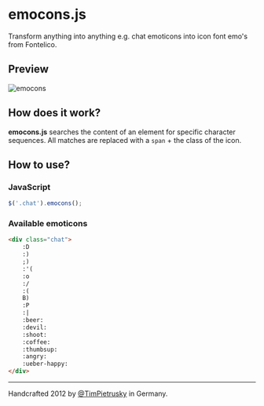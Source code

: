 # emocons.js

Transform anything into anything e.g. chat emoticons into icon font emo's from Fontelico. 

## Preview

![emocons](https://raw.github.com/TimPietrusky/emocons/master/img/emocons_preview.png)

## How does it work?

**emocons.js** searches the content of an element for specific character sequences. All matches are replaced with a ```span``` + the class of the icon.  

## How to use?

### JavaScript

```javascript
$('.chat').emocons();
```

### Available emoticons

```HTML
<div class="chat">
    :D 
    :) 
    ;) 
    :'( 
    :o 
    :/ 
    :(
    B)
    :P
    :|
    :beer:
    :devil: 
    :shoot:
    :coffee:  
    :thumbsup: 
    :angry:
    :ueber-happy:
</div>
```

---

Handcrafted 2012 by [@TimPietrusky](http://twitter.com/TimPietrusky) in Germany.